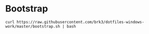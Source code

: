 Bootstrap
=========
```
curl https://raw.githubusercontent.com/brk3/dotfiles-windows-work/master/bootstrap.sh | bash
```
